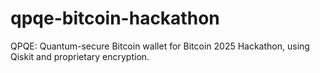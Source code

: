 # qpqe-bitcoin-hackathon
QPQE: Quantum-secure Bitcoin wallet for Bitcoin 2025 Hackathon, using Qiskit and proprietary encryption.
